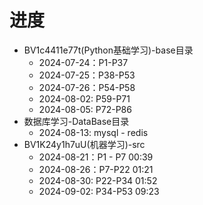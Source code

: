 # 进度
- BV1c4411e77t(Python基础学习)-base目录
  - 2024-07-24：P1-P37
  - 2024-07-25：P38-P53
  - 2024-07-26：P54-P58
  - 2024-08-02: P59-P71
  - 2024-08-05: P72-P86
- 数据库学习-DataBase目录
  - 2024-08-13: mysql - redis
- BV1K24y1h7uU(机器学习)-src
  - 2024-08-21：P1 - P7 00:39
  - 2024-08-26：P7-P22 01:21
  - 2024-08-30: P22-P34 01:52
  - 2024-09-02: P34-P53 09:23